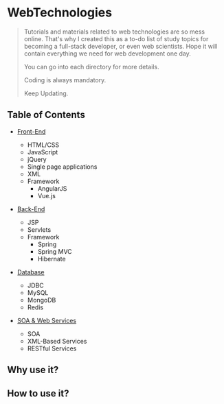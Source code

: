 # WebTechnologies
> Tutorials and materials related to web technologies are so mess online. That's why I created this as a to-do list of study topics for becoming a full-stack developer, or even web scientists. Hope it will contain everything we need for web development one day.    
>
> You can go into each directory for more details.  
>
> Coding is always mandatory.  
>
> Keep Updating.


## Table of Contents
* [Front-End](https://github.com/PepperGo/WebTechnologies/tree/master/FrontEnd)
    * HTML/CSS
    * JavaScript
    * jQuery
    * Single page applications
    * XML
    * Framework
      * AngularJS
      * Vue.js


* [Back-End](https://github.com/PepperGo/WebTechnologies/tree/master/BackEnd)
    * JSP
    * Servlets
    * Framework
      * Spring
      * Spring MVC
      * Hibernate

* [Database](https://github.com/PepperGo/WebTechnologies/tree/master/Database)
    * JDBC
    * MySQL
    * MongoDB
    * Redis
    
* [SOA & Web Services](https://github.com/PepperGo/WebTechnologies/tree/master/SOA-WebServices)
    * SOA
    * XML-Based Services
    * RESTful Services


## Why use it?


## How to use it?
